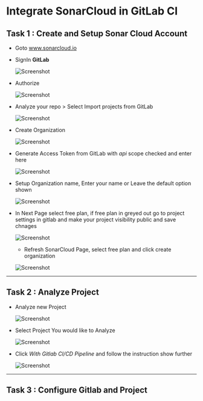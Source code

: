 # Integrate SonarCloud in GitLab CI

## Task 1  : Create and Setup Sonar Cloud Account

- Goto www.sonarcloud.io
- SignIn **GitLab**

     ![Screenshot](images/L7-1.jpg)

- Authorize
    
     ![Screenshot](images/L7-2.jpg)

- Analyze your repo > Select Import projects from GitLab

     ![Screenshot](images/L7-3.jpg) 

- Create Organization

     ![Screenshot](images/L7-4.jpg)

- Generate Access Token from GitLab with _api_ scope checked and enter here
  
     ![Screenshot](images/L7-5.jpg)

- Setup Organization name, Enter your name or Leave the default option shown

     ![Screenshot](images/L7-6.jpg)

- In Next Page select free plan, if free plan in greyed out go to project settings in gitlab and make your project visibility public and save chnages

     ![Screenshot](images/L7-7.jpg)
    
    - Refresh SonarCloud Page, select free plan and click create organization

     ![Screenshot](images/L7-8.jpg)

---
## Task 2 : Analyze Project

- Analyze new Project

     ![Screenshot](images/L7-9.jpg)

- Select Project You would like to Analyze

     ![Screenshot](images/L7-10.jpg)



- Click _With Gitlab CI/CD Pipeline_ and follow the instruction show further

     ![Screenshot](images/L7-11.jpg)


---
## Task 3 : Configure Gitlab and Project